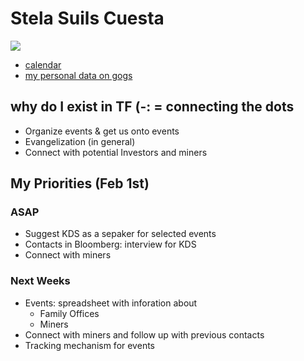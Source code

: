 # Stela Suils Cuesta
![](https://docs.grid.tf/threefold/data_team/raw/branch/master/team/varia/Stela_Suils_Cuesta/stela_suils_cuesta.jpg)

- [calendar](https://calendar.google.com/calendar?cid=c2N1ZXN0YUB0aHJlZWZvbGR0b2tlbi5jb20)
- [my personal data on gogs](https://docs.grid.tf/threefold/data_team/src/branch/master/team/varia/Stela_Suils_Cuesta)

## why do I exist in TF (-: = connecting the dots

- Organize events & get us onto events
- Evangelization (in general)
- Connect with potential Investors and miners


## My Priorities (Feb 1st)

### ASAP

- Suggest KDS as a sepaker for selected events
- Contacts in Bloomberg: interview for KDS
- Connect with miners

### Next Weeks

- Events: spreadsheet with inforation about
    - Family Offices
    - Miners
- Connect with miners and follow up with previous contacts
- Tracking mechanism for events